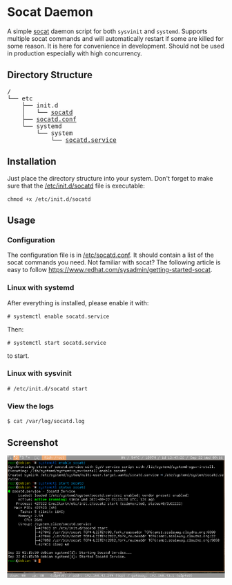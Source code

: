# Socat Daemon
A simple [socat](http://www.dest-unreach.org/socat/) daemon script for both `sysvinit` and `systemd`. Supports multiple socat commands and will automatically restart if some are killed for some reason. It is here for convenience in development. Should not be used in production especially with high concurrency.

## Directory Structure
<pre>
/
└── etc
    ├── init.d
    │   └── <a href="etc/init.d/socatd">socatd</a>
    ├── <a href="etc/socatd.conf">socatd.conf</a>
    └── systemd
        └── system
            └── <a href="etc/systemd/system/socatd.service">socatd.service</a>
</pre>

## Installation
Just place the directory structure into your system. Don't forget to make sure that the [/etc/init.d/socatd](etc/init.d/socatd) file is executable:
```
chmod +x /etc/init.d/socatd
```

## Usage
### Configuration
The configuration file is in [/etc/socatd.conf](etc/socatd.conf). It should contain a list of the socat commands you need. Not familiar with socat? The following article is easy to follow https://www.redhat.com/sysadmin/getting-started-socat.
### Linux with systemd
After everything is installed, please enable it with:
```
# systemctl enable socatd.service
```
Then:
```
# systemctl start socatd.service
```
to start.
### Linux with sysvinit
```
# /etc/init.d/socatd start
```
### View the logs
```
$ cat /var/log/socatd.log
```
## Screenshot
![socatd](socatd.png)
